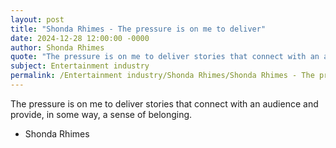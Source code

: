 ```yaml
---
layout: post
title: "Shonda Rhimes - The pressure is on me to deliver"
date: 2024-12-28 12:00:00 -0000
author: Shonda Rhimes
quote: "The pressure is on me to deliver stories that connect with an audience and provide, in some way, a sense of belonging."
subject: Entertainment industry
permalink: /Entertainment industry/Shonda Rhimes/Shonda Rhimes - The pressure is on me to deliver
---
```


The pressure is on me to deliver stories that connect with an audience and provide, in some way, a sense of belonging.

- Shonda Rhimes
